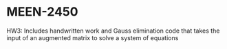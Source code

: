 # MEEN-2450
HW3: Includes handwritten work and Gauss elimination code that takes the input of an augmented matrix to solve a system of equations
